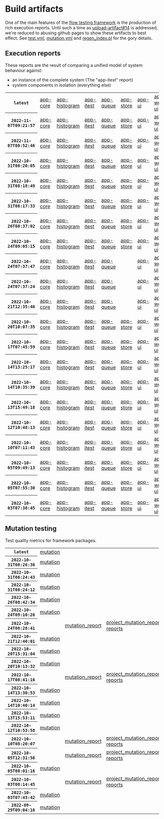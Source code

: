 # Build artifacts

One of the main features of the [flow testing framework](https://github.com/Mastercard/flow) is the production of rich execution reports.
Until such a time as [upload-artifact#14](https://github.com/actions/upload-artifact/issues/14) is addressed, we're reduced to abusing github pages to show these artifacts to best effect.
See [test.yml](https://github.com/Mastercard/flow/blob/main/.github/workflows/test.yml), [mutation.yml](https://github.com/Mastercard/flow/blob/main/.github/workflows/mutation.yml) and [regen_index.pl](https://github.com/Mastercard/flow/blob/pages/regen_index.pl) for the gory details.

## Execution reports

These reports are the result of comparing a unified model of system behaviour against:
 * an instance of the complete system (The "app-itest" report)
 * system components in isolation (everything else)

<!-- start:execution -->
<table>
	<tbody>
		<tr> <th><code>latest</code></th>
			<td><a href="execution/latest/flow_execution_reports/example/app-core/target/mctf/latest/index.html">app-core</a></td>
			<td><a href="execution/latest/flow_execution_reports/example/app-histogram/target/mctf/latest/index.html">app-histogram</a></td>
			<td><a href="execution/latest/flow_execution_reports/example/app-itest/target/mctf/latest/index.html">app-itest</a></td>
			<td><a href="execution/latest/flow_execution_reports/example/app-queue/target/mctf/latest/index.html">app-queue</a></td>
			<td><a href="execution/latest/flow_execution_reports/example/app-store/target/mctf/latest/index.html">app-store</a></td>
			<td><a href="execution/latest/flow_execution_reports/example/app-ui/target/mctf/latest/index.html">app-ui</a></td>
			<td><a href="execution/latest/flow_execution_reports/example/app-web-ui/target/mctf/latest/index.html">app-web-ui</a></td>
		</tr>
		<tr> <th><code>2022-11-07T09:21:57</code></th>
			<td><a href="execution/1667812917/flow_execution_reports/example/app-core/target/mctf/latest/index.html">app-core</a></td>
			<td><a href="execution/1667812917/flow_execution_reports/example/app-histogram/target/mctf/latest/index.html">app-histogram</a></td>
			<td><a href="execution/1667812917/flow_execution_reports/example/app-itest/target/mctf/latest/index.html">app-itest</a></td>
			<td><a href="execution/1667812917/flow_execution_reports/example/app-queue/target/mctf/latest/index.html">app-queue</a></td>
			<td><a href="execution/1667812917/flow_execution_reports/example/app-store/target/mctf/latest/index.html">app-store</a></td>
			<td><a href="execution/1667812917/flow_execution_reports/example/app-ui/target/mctf/latest/index.html">app-ui</a></td>
			<td><a href="execution/1667812917/flow_execution_reports/example/app-web-ui/target/mctf/latest/index.html">app-web-ui</a></td>
		</tr>
		<tr> <th><code>2022-11-07T08:52:46</code></th>
			<td><a href="execution/1667811166/flow_execution_reports/example/app-core/target/mctf/latest/index.html">app-core</a></td>
			<td><a href="execution/1667811166/flow_execution_reports/example/app-histogram/target/mctf/latest/index.html">app-histogram</a></td>
			<td><a href="execution/1667811166/flow_execution_reports/example/app-itest/target/mctf/latest/index.html">app-itest</a></td>
			<td><a href="execution/1667811166/flow_execution_reports/example/app-queue/target/mctf/latest/index.html">app-queue</a></td>
			<td><a href="execution/1667811166/flow_execution_reports/example/app-store/target/mctf/latest/index.html">app-store</a></td>
			<td><a href="execution/1667811166/flow_execution_reports/example/app-ui/target/mctf/latest/index.html">app-ui</a></td>
			<td><a href="execution/1667811166/flow_execution_reports/example/app-web-ui/target/mctf/latest/index.html">app-web-ui</a></td>
		</tr>
		<tr> <th><code>2022-10-31T08:20:05</code></th>
			<td><a href="execution/1667204405/flow_execution_reports/example/app-core/target/mctf/latest/index.html">app-core</a></td>
			<td><a href="execution/1667204405/flow_execution_reports/example/app-histogram/target/mctf/latest/index.html">app-histogram</a></td>
			<td><a href="execution/1667204405/flow_execution_reports/example/app-itest/target/mctf/latest/index.html">app-itest</a></td>
			<td><a href="execution/1667204405/flow_execution_reports/example/app-queue/target/mctf/latest/index.html">app-queue</a></td>
			<td><a href="execution/1667204405/flow_execution_reports/example/app-store/target/mctf/latest/index.html">app-store</a></td>
			<td><a href="execution/1667204405/flow_execution_reports/example/app-ui/target/mctf/latest/index.html">app-ui</a></td>
			<td><a href="execution/1667204405/flow_execution_reports/example/app-web-ui/target/mctf/latest/index.html">app-web-ui</a></td>
		</tr>
		<tr> <th><code>2022-10-31T08:18:49</code></th>
			<td><a href="execution/1667204329/flow_execution_reports/example/app-core/target/mctf/latest/index.html">app-core</a></td>
			<td><a href="execution/1667204329/flow_execution_reports/example/app-histogram/target/mctf/latest/index.html">app-histogram</a></td>
			<td><a href="execution/1667204329/flow_execution_reports/example/app-itest/target/mctf/latest/index.html">app-itest</a></td>
			<td><a href="execution/1667204329/flow_execution_reports/example/app-queue/target/mctf/latest/index.html">app-queue</a></td>
			<td><a href="execution/1667204329/flow_execution_reports/example/app-store/target/mctf/latest/index.html">app-store</a></td>
			<td><a href="execution/1667204329/flow_execution_reports/example/app-ui/target/mctf/latest/index.html">app-ui</a></td>
			<td><a href="execution/1667204329/flow_execution_reports/example/app-web-ui/target/mctf/latest/index.html">app-web-ui</a></td>
		</tr>
		<tr> <th><code>2022-10-31T08:17:33</code></th>
			<td><a href="execution/1667204253/flow_execution_reports/example/app-core/target/mctf/latest/index.html">app-core</a></td>
			<td><a href="execution/1667204253/flow_execution_reports/example/app-histogram/target/mctf/latest/index.html">app-histogram</a></td>
			<td><a href="execution/1667204253/flow_execution_reports/example/app-itest/target/mctf/latest/index.html">app-itest</a></td>
			<td><a href="execution/1667204253/flow_execution_reports/example/app-queue/target/mctf/latest/index.html">app-queue</a></td>
			<td><a href="execution/1667204253/flow_execution_reports/example/app-store/target/mctf/latest/index.html">app-store</a></td>
			<td><a href="execution/1667204253/flow_execution_reports/example/app-ui/target/mctf/latest/index.html">app-ui</a></td>
			<td><a href="execution/1667204253/flow_execution_reports/example/app-web-ui/target/mctf/latest/index.html">app-web-ui</a></td>
		</tr>
		<tr> <th><code>2022-10-26T08:37:02</code></th>
			<td><a href="execution/1666773422/flow_execution_reports/example/app-core/target/mctf/latest/index.html">app-core</a></td>
			<td><a href="execution/1666773422/flow_execution_reports/example/app-histogram/target/mctf/latest/index.html">app-histogram</a></td>
			<td><a href="execution/1666773422/flow_execution_reports/example/app-itest/target/mctf/latest/index.html">app-itest</a></td>
			<td><a href="execution/1666773422/flow_execution_reports/example/app-queue/target/mctf/latest/index.html">app-queue</a></td>
			<td><a href="execution/1666773422/flow_execution_reports/example/app-store/target/mctf/latest/index.html">app-store</a></td>
			<td><a href="execution/1666773422/flow_execution_reports/example/app-ui/target/mctf/latest/index.html">app-ui</a></td>
			<td><a href="execution/1666773422/flow_execution_reports/example/app-web-ui/target/mctf/latest/index.html">app-web-ui</a></td>
		</tr>
		<tr> <th><code>2022-10-24T09:05:15</code></th>
			<td><a href="execution/1666602315/flow_execution_reports/example/app-core/target/mctf/latest/index.html">app-core</a></td>
			<td><a href="execution/1666602315/flow_execution_reports/example/app-histogram/target/mctf/latest/index.html">app-histogram</a></td>
			<td><a href="execution/1666602315/flow_execution_reports/example/app-itest/target/mctf/latest/index.html">app-itest</a></td>
			<td><a href="execution/1666602315/flow_execution_reports/example/app-queue/target/mctf/latest/index.html">app-queue</a></td>
			<td><a href="execution/1666602315/flow_execution_reports/example/app-store/target/mctf/latest/index.html">app-store</a></td>
			<td><a href="execution/1666602315/flow_execution_reports/example/app-ui/target/mctf/latest/index.html">app-ui</a></td>
			<td><a href="execution/1666602315/flow_execution_reports/example/app-web-ui/target/mctf/latest/index.html">app-web-ui</a></td>
		</tr>
		<tr> <th><code>2022-10-24T07:37:47</code></th>
			<td><a href="execution/1666597067/flow_execution_reports/example/app-core/target/mctf/latest/index.html">app-core</a></td>
			<td><a href="execution/1666597067/flow_execution_reports/example/app-histogram/target/mctf/latest/index.html">app-histogram</a></td>
			<td><a href="execution/1666597067/flow_execution_reports/example/app-itest/target/mctf/latest/index.html">app-itest</a></td>
			<td><a href="execution/1666597067/flow_execution_reports/example/app-queue/target/mctf/latest/index.html">app-queue</a></td>
			<td></td>
			<td><a href="execution/1666597067/flow_execution_reports/example/app-ui/target/mctf/latest/index.html">app-ui</a></td>
			<td><a href="execution/1666597067/flow_execution_reports/example/app-web-ui/target/mctf/latest/index.html">app-web-ui</a></td>
		</tr>
		<tr> <th><code>2022-10-24T07:37:24</code></th>
			<td><a href="execution/1666597044/flow_execution_reports/example/app-core/target/mctf/latest/index.html">app-core</a></td>
			<td><a href="execution/1666597044/flow_execution_reports/example/app-histogram/target/mctf/latest/index.html">app-histogram</a></td>
			<td><a href="execution/1666597044/flow_execution_reports/example/app-itest/target/mctf/latest/index.html">app-itest</a></td>
			<td><a href="execution/1666597044/flow_execution_reports/example/app-queue/target/mctf/latest/index.html">app-queue</a></td>
			<td></td>
			<td><a href="execution/1666597044/flow_execution_reports/example/app-ui/target/mctf/latest/index.html">app-ui</a></td>
			<td><a href="execution/1666597044/flow_execution_reports/example/app-web-ui/target/mctf/latest/index.html">app-web-ui</a></td>
		</tr>
		<tr> <th><code>2022-10-21T12:35:46</code></th>
			<td><a href="execution/1666355746/flow_execution_reports/example/app-core/target/mctf/latest/index.html">app-core</a></td>
			<td><a href="execution/1666355746/flow_execution_reports/example/app-histogram/target/mctf/latest/index.html">app-histogram</a></td>
			<td><a href="execution/1666355746/flow_execution_reports/example/app-itest/target/mctf/latest/index.html">app-itest</a></td>
			<td><a href="execution/1666355746/flow_execution_reports/example/app-queue/target/mctf/latest/index.html">app-queue</a></td>
			<td></td>
			<td><a href="execution/1666355746/flow_execution_reports/example/app-ui/target/mctf/latest/index.html">app-ui</a></td>
			<td><a href="execution/1666355746/flow_execution_reports/example/app-web-ui/target/mctf/latest/index.html">app-web-ui</a></td>
		</tr>
		<tr> <th><code>2022-10-20T10:07:35</code></th>
			<td><a href="execution/1666260455/flow_execution_reports/example/app-core/target/mctf/latest/index.html">app-core</a></td>
			<td><a href="execution/1666260455/flow_execution_reports/example/app-histogram/target/mctf/latest/index.html">app-histogram</a></td>
			<td><a href="execution/1666260455/flow_execution_reports/example/app-itest/target/mctf/latest/index.html">app-itest</a></td>
			<td><a href="execution/1666260455/flow_execution_reports/example/app-queue/target/mctf/latest/index.html">app-queue</a></td>
			<td><a href="execution/1666260455/flow_execution_reports/example/app-store/target/mctf/latest/index.html">app-store</a></td>
			<td><a href="execution/1666260455/flow_execution_reports/example/app-ui/target/mctf/latest/index.html">app-ui</a></td>
			<td><a href="execution/1666260455/flow_execution_reports/example/app-web-ui/target/mctf/latest/index.html">app-web-ui</a></td>
		</tr>
		<tr> <th><code>2022-10-17T07:45:59</code></th>
			<td><a href="execution/1665992759/flow_execution_reports/example/app-core/target/mctf/latest/index.html">app-core</a></td>
			<td><a href="execution/1665992759/flow_execution_reports/example/app-histogram/target/mctf/latest/index.html">app-histogram</a></td>
			<td><a href="execution/1665992759/flow_execution_reports/example/app-itest/target/mctf/latest/index.html">app-itest</a></td>
			<td><a href="execution/1665992759/flow_execution_reports/example/app-queue/target/mctf/latest/index.html">app-queue</a></td>
			<td><a href="execution/1665992759/flow_execution_reports/example/app-store/target/mctf/latest/index.html">app-store</a></td>
			<td><a href="execution/1665992759/flow_execution_reports/example/app-ui/target/mctf/latest/index.html">app-ui</a></td>
			<td><a href="execution/1665992759/flow_execution_reports/example/app-web-ui/target/mctf/latest/index.html">app-web-ui</a></td>
		</tr>
		<tr> <th><code>2022-10-14T13:25:17</code></th>
			<td><a href="execution/1665753917/flow_execution_reports/example/app-core/target/mctf/latest/index.html">app-core</a></td>
			<td><a href="execution/1665753917/flow_execution_reports/example/app-histogram/target/mctf/latest/index.html">app-histogram</a></td>
			<td><a href="execution/1665753917/flow_execution_reports/example/app-itest/target/mctf/latest/index.html">app-itest</a></td>
			<td><a href="execution/1665753917/flow_execution_reports/example/app-queue/target/mctf/latest/index.html">app-queue</a></td>
			<td><a href="execution/1665753917/flow_execution_reports/example/app-store/target/mctf/latest/index.html">app-store</a></td>
			<td><a href="execution/1665753917/flow_execution_reports/example/app-ui/target/mctf/latest/index.html">app-ui</a></td>
			<td><a href="execution/1665753917/flow_execution_reports/example/app-web-ui/target/mctf/latest/index.html">app-web-ui</a></td>
		</tr>
		<tr> <th><code>2022-10-14T10:35:39</code></th>
			<td><a href="execution/1665743739/flow_execution_reports/example/app-core/target/mctf/latest/index.html">app-core</a></td>
			<td><a href="execution/1665743739/flow_execution_reports/example/app-histogram/target/mctf/latest/index.html">app-histogram</a></td>
			<td><a href="execution/1665743739/flow_execution_reports/example/app-itest/target/mctf/latest/index.html">app-itest</a></td>
			<td><a href="execution/1665743739/flow_execution_reports/example/app-queue/target/mctf/latest/index.html">app-queue</a></td>
			<td><a href="execution/1665743739/flow_execution_reports/example/app-store/target/mctf/latest/index.html">app-store</a></td>
			<td><a href="execution/1665743739/flow_execution_reports/example/app-ui/target/mctf/latest/index.html">app-ui</a></td>
			<td><a href="execution/1665743739/flow_execution_reports/example/app-web-ui/target/mctf/latest/index.html">app-web-ui</a></td>
		</tr>
		<tr> <th><code>2022-10-13T15:49:18</code></th>
			<td><a href="execution/1665676158/flow_execution_reports/example/app-core/target/mctf/latest/index.html">app-core</a></td>
			<td><a href="execution/1665676158/flow_execution_reports/example/app-histogram/target/mctf/latest/index.html">app-histogram</a></td>
			<td><a href="execution/1665676158/flow_execution_reports/example/app-itest/target/mctf/latest/index.html">app-itest</a></td>
			<td><a href="execution/1665676158/flow_execution_reports/example/app-queue/target/mctf/latest/index.html">app-queue</a></td>
			<td><a href="execution/1665676158/flow_execution_reports/example/app-store/target/mctf/latest/index.html">app-store</a></td>
			<td><a href="execution/1665676158/flow_execution_reports/example/app-ui/target/mctf/latest/index.html">app-ui</a></td>
			<td><a href="execution/1665676158/flow_execution_reports/example/app-web-ui/target/mctf/latest/index.html">app-web-ui</a></td>
		</tr>
		<tr> <th><code>2022-10-12T10:48:13</code></th>
			<td><a href="execution/1665571693/flow_execution_reports/example/app-core/target/mctf/latest/index.html">app-core</a></td>
			<td><a href="execution/1665571693/flow_execution_reports/example/app-histogram/target/mctf/latest/index.html">app-histogram</a></td>
			<td><a href="execution/1665571693/flow_execution_reports/example/app-itest/target/mctf/latest/index.html">app-itest</a></td>
			<td><a href="execution/1665571693/flow_execution_reports/example/app-queue/target/mctf/latest/index.html">app-queue</a></td>
			<td><a href="execution/1665571693/flow_execution_reports/example/app-store/target/mctf/latest/index.html">app-store</a></td>
			<td><a href="execution/1665571693/flow_execution_reports/example/app-ui/target/mctf/latest/index.html">app-ui</a></td>
			<td><a href="execution/1665571693/flow_execution_reports/example/app-web-ui/target/mctf/latest/index.html">app-web-ui</a></td>
		</tr>
		<tr> <th><code>2022-10-10T07:11:43</code></th>
			<td><a href="execution/1665385903/flow_execution_reports/example/app-core/target/mctf/latest/index.html">app-core</a></td>
			<td><a href="execution/1665385903/flow_execution_reports/example/app-histogram/target/mctf/latest/index.html">app-histogram</a></td>
			<td><a href="execution/1665385903/flow_execution_reports/example/app-itest/target/mctf/latest/index.html">app-itest</a></td>
			<td><a href="execution/1665385903/flow_execution_reports/example/app-queue/target/mctf/latest/index.html">app-queue</a></td>
			<td><a href="execution/1665385903/flow_execution_reports/example/app-store/target/mctf/latest/index.html">app-store</a></td>
			<td><a href="execution/1665385903/flow_execution_reports/example/app-ui/target/mctf/latest/index.html">app-ui</a></td>
			<td><a href="execution/1665385903/flow_execution_reports/example/app-web-ui/target/mctf/latest/index.html">app-web-ui</a></td>
		</tr>
		<tr> <th><code>2022-10-05T09:49:13</code></th>
			<td><a href="execution/1664963353/flow_execution_reports/example/app-core/target/mctf/latest/index.html">app-core</a></td>
			<td><a href="execution/1664963353/flow_execution_reports/example/app-histogram/target/mctf/latest/index.html">app-histogram</a></td>
			<td><a href="execution/1664963353/flow_execution_reports/example/app-itest/target/mctf/latest/index.html">app-itest</a></td>
			<td><a href="execution/1664963353/flow_execution_reports/example/app-queue/target/mctf/latest/index.html">app-queue</a></td>
			<td><a href="execution/1664963353/flow_execution_reports/example/app-store/target/mctf/latest/index.html">app-store</a></td>
			<td><a href="execution/1664963353/flow_execution_reports/example/app-ui/target/mctf/latest/index.html">app-ui</a></td>
			<td><a href="execution/1664963353/flow_execution_reports/example/app-web-ui/target/mctf/latest/index.html">app-web-ui</a></td>
		</tr>
		<tr> <th><code>2022-10-05T07:55:30</code></th>
			<td><a href="execution/1664956530/flow_execution_reports/example/app-core/target/mctf/latest/index.html">app-core</a></td>
			<td><a href="execution/1664956530/flow_execution_reports/example/app-histogram/target/mctf/latest/index.html">app-histogram</a></td>
			<td><a href="execution/1664956530/flow_execution_reports/example/app-itest/target/mctf/latest/index.html">app-itest</a></td>
			<td><a href="execution/1664956530/flow_execution_reports/example/app-queue/target/mctf/latest/index.html">app-queue</a></td>
			<td><a href="execution/1664956530/flow_execution_reports/example/app-store/target/mctf/latest/index.html">app-store</a></td>
			<td><a href="execution/1664956530/flow_execution_reports/example/app-ui/target/mctf/latest/index.html">app-ui</a></td>
			<td><a href="execution/1664956530/flow_execution_reports/example/app-web-ui/target/mctf/latest/index.html">app-web-ui</a></td>
		</tr>
		<tr> <th><code>2022-10-03T07:38:45</code></th>
			<td><a href="execution/1664782725/flow_execution_reports/example/app-core/target/mctf/latest/index.html">app-core</a></td>
			<td><a href="execution/1664782725/flow_execution_reports/example/app-histogram/target/mctf/latest/index.html">app-histogram</a></td>
			<td><a href="execution/1664782725/flow_execution_reports/example/app-itest/target/mctf/latest/index.html">app-itest</a></td>
			<td><a href="execution/1664782725/flow_execution_reports/example/app-queue/target/mctf/latest/index.html">app-queue</a></td>
			<td><a href="execution/1664782725/flow_execution_reports/example/app-store/target/mctf/latest/index.html">app-store</a></td>
			<td><a href="execution/1664782725/flow_execution_reports/example/app-ui/target/mctf/latest/index.html">app-ui</a></td>
			<td><a href="execution/1664782725/flow_execution_reports/example/app-web-ui/target/mctf/latest/index.html">app-web-ui</a></td>
		</tr>
	</tbody>
</table>
<!-- end:execution -->

## Mutation testing

Test quality metrics for framework packages.

<!-- start:mutation -->
<table>
	<tbody>
		<tr> <th><code>latest</code></th>
			<td><a href="mutation/latest/mutation_report/index.html">mutation</a></td>
			<td></td>
			<td></td>
			<td></td>
			<td></td>
			<td></td>
			<td></td>
			<td></td>
			<td></td>
			<td></td>
			<td></td>
			<td></td>
			<td></td>
			<td></td>
			<td></td>
			<td></td>
			<td></td>
			<td></td>
			<td></td>
		</tr>
		<tr> <th><code>2022-10-31T08:26:36</code></th>
			<td><a href="mutation/1667204796/mutation_report/index.html">mutation</a></td>
			<td></td>
			<td></td>
			<td></td>
			<td></td>
			<td></td>
			<td></td>
			<td></td>
			<td></td>
			<td></td>
			<td></td>
			<td></td>
			<td></td>
			<td></td>
			<td></td>
			<td></td>
			<td></td>
			<td></td>
			<td></td>
		</tr>
		<tr> <th><code>2022-10-31T08:24:43</code></th>
			<td><a href="mutation/1667204683/mutation_report/index.html">mutation</a></td>
			<td></td>
			<td></td>
			<td></td>
			<td></td>
			<td></td>
			<td></td>
			<td></td>
			<td></td>
			<td></td>
			<td></td>
			<td></td>
			<td></td>
			<td></td>
			<td></td>
			<td></td>
			<td></td>
			<td></td>
			<td></td>
		</tr>
		<tr> <th><code>2022-10-31T08:24:12</code></th>
			<td><a href="mutation/1667204652/mutation_report/index.html">mutation</a></td>
			<td></td>
			<td></td>
			<td></td>
			<td></td>
			<td></td>
			<td></td>
			<td></td>
			<td></td>
			<td></td>
			<td></td>
			<td></td>
			<td></td>
			<td></td>
			<td></td>
			<td></td>
			<td></td>
			<td></td>
			<td></td>
		</tr>
		<tr> <th><code>2022-10-26T08:42:34</code></th>
			<td><a href="mutation/1666773754/mutation_report/index.html">mutation</a></td>
			<td></td>
			<td></td>
			<td></td>
			<td></td>
			<td></td>
			<td></td>
			<td></td>
			<td></td>
			<td></td>
			<td></td>
			<td></td>
			<td></td>
			<td></td>
			<td></td>
			<td></td>
			<td></td>
			<td></td>
			<td></td>
		</tr>
		<tr> <th><code>2022-10-24T09:10:26</code></th>
			<td><a href="mutation/1666602626/mutation_report/index.html">mutation</a></td>
			<td></td>
			<td></td>
			<td></td>
			<td></td>
			<td></td>
			<td></td>
			<td></td>
			<td></td>
			<td></td>
			<td></td>
			<td></td>
			<td></td>
			<td></td>
			<td></td>
			<td></td>
			<td></td>
			<td></td>
			<td></td>
		</tr>
		<tr> <th><code>2022-10-24T08:28:41</code></th>
			<td></td>
			<td><a href="mutation/1666600121/mutation_report/index.html">mutation_report</a></td>
			<td><a href="mutation/1666600121/project_mutation_reports/aggregator/target/pit-reports/index.html">project_mutation_reports/aggregator/target/pit-reports</a></td>
			<td><a href="mutation/1666600121/project_mutation_reports/api/target/pit-reports/index.html">project_mutation_reports/api/target/pit-reports</a></td>
			<td><a href="mutation/1666600121/project_mutation_reports/assert/assert-core/target/pit-reports/index.html">project_mutation_reports/assert/assert-core/target/pit-reports</a></td>
			<td><a href="mutation/1666600121/project_mutation_reports/assert/assert-filter/target/pit-reports/index.html">project_mutation_reports/assert/assert-filter/target/pit-reports</a></td>
			<td><a href="mutation/1666600121/project_mutation_reports/assert/assert-junit5/target/pit-reports/index.html">project_mutation_reports/assert/assert-junit5/target/pit-reports</a></td>
			<td><a href="mutation/1666600121/project_mutation_reports/builder/target/pit-reports/index.html">project_mutation_reports/builder/target/pit-reports</a></td>
			<td><a href="mutation/1666600121/project_mutation_reports/message/message-core/target/pit-reports/index.html">project_mutation_reports/message/message-core/target/pit-reports</a></td>
			<td><a href="mutation/1666600121/project_mutation_reports/message/message-http/target/pit-reports/index.html">project_mutation_reports/message/message-http/target/pit-reports</a></td>
			<td><a href="mutation/1666600121/project_mutation_reports/message/message-json/target/pit-reports/index.html">project_mutation_reports/message/message-json/target/pit-reports</a></td>
			<td><a href="mutation/1666600121/project_mutation_reports/message/message-sql/target/pit-reports/index.html">project_mutation_reports/message/message-sql/target/pit-reports</a></td>
			<td><a href="mutation/1666600121/project_mutation_reports/message/message-text/target/pit-reports/index.html">project_mutation_reports/message/message-text/target/pit-reports</a></td>
			<td><a href="mutation/1666600121/project_mutation_reports/message/message-web/target/pit-reports/index.html">project_mutation_reports/message/message-web/target/pit-reports</a></td>
			<td><a href="mutation/1666600121/project_mutation_reports/message/message-xml/target/pit-reports/index.html">project_mutation_reports/message/message-xml/target/pit-reports</a></td>
			<td><a href="mutation/1666600121/project_mutation_reports/model/target/pit-reports/index.html">project_mutation_reports/model/target/pit-reports</a></td>
			<td><a href="mutation/1666600121/project_mutation_reports/report/report-core/target/pit-reports/index.html">project_mutation_reports/report/report-core/target/pit-reports</a></td>
			<td><a href="mutation/1666600121/project_mutation_reports/validation/validation-core/target/pit-reports/index.html">project_mutation_reports/validation/validation-core/target/pit-reports</a></td>
			<td><a href="mutation/1666600121/project_mutation_reports/validation/validation-junit5/target/pit-reports/index.html">project_mutation_reports/validation/validation-junit5/target/pit-reports</a></td>
		</tr>
		<tr> <th><code>2022-10-21T12:40:01</code></th>
			<td><a href="mutation/1666356001/mutation_report/index.html">mutation</a></td>
			<td></td>
			<td></td>
			<td></td>
			<td></td>
			<td></td>
			<td></td>
			<td></td>
			<td></td>
			<td></td>
			<td></td>
			<td></td>
			<td></td>
			<td></td>
			<td></td>
			<td></td>
			<td></td>
			<td></td>
			<td></td>
		</tr>
		<tr> <th><code>2022-10-20T15:31:04</code></th>
			<td><a href="mutation/1666279864/mutation_report/index.html">mutation</a></td>
			<td></td>
			<td></td>
			<td></td>
			<td></td>
			<td></td>
			<td></td>
			<td></td>
			<td></td>
			<td></td>
			<td></td>
			<td></td>
			<td></td>
			<td></td>
			<td></td>
			<td></td>
			<td></td>
			<td></td>
			<td></td>
		</tr>
		<tr> <th><code>2022-10-20T10:13:32</code></th>
			<td><a href="mutation/1666260812/mutation_report/index.html">mutation</a></td>
			<td></td>
			<td></td>
			<td></td>
			<td></td>
			<td></td>
			<td></td>
			<td></td>
			<td></td>
			<td></td>
			<td></td>
			<td></td>
			<td></td>
			<td></td>
			<td></td>
			<td></td>
			<td></td>
			<td></td>
			<td></td>
		</tr>
		<tr> <th><code>2022-10-17T08:41:16</code></th>
			<td></td>
			<td><a href="mutation/1665996076/mutation_report/index.html">mutation_report</a></td>
			<td><a href="mutation/1665996076/project_mutation_reports/aggregator/target/pit-reports/index.html">project_mutation_reports/aggregator/target/pit-reports</a></td>
			<td><a href="mutation/1665996076/project_mutation_reports/api/target/pit-reports/index.html">project_mutation_reports/api/target/pit-reports</a></td>
			<td><a href="mutation/1665996076/project_mutation_reports/assert/assert-core/target/pit-reports/index.html">project_mutation_reports/assert/assert-core/target/pit-reports</a></td>
			<td><a href="mutation/1665996076/project_mutation_reports/assert/assert-filter/target/pit-reports/index.html">project_mutation_reports/assert/assert-filter/target/pit-reports</a></td>
			<td><a href="mutation/1665996076/project_mutation_reports/assert/assert-junit5/target/pit-reports/index.html">project_mutation_reports/assert/assert-junit5/target/pit-reports</a></td>
			<td><a href="mutation/1665996076/project_mutation_reports/builder/target/pit-reports/index.html">project_mutation_reports/builder/target/pit-reports</a></td>
			<td><a href="mutation/1665996076/project_mutation_reports/message/message-core/target/pit-reports/index.html">project_mutation_reports/message/message-core/target/pit-reports</a></td>
			<td><a href="mutation/1665996076/project_mutation_reports/message/message-http/target/pit-reports/index.html">project_mutation_reports/message/message-http/target/pit-reports</a></td>
			<td><a href="mutation/1665996076/project_mutation_reports/message/message-json/target/pit-reports/index.html">project_mutation_reports/message/message-json/target/pit-reports</a></td>
			<td><a href="mutation/1665996076/project_mutation_reports/message/message-sql/target/pit-reports/index.html">project_mutation_reports/message/message-sql/target/pit-reports</a></td>
			<td><a href="mutation/1665996076/project_mutation_reports/message/message-text/target/pit-reports/index.html">project_mutation_reports/message/message-text/target/pit-reports</a></td>
			<td><a href="mutation/1665996076/project_mutation_reports/message/message-web/target/pit-reports/index.html">project_mutation_reports/message/message-web/target/pit-reports</a></td>
			<td><a href="mutation/1665996076/project_mutation_reports/message/message-xml/target/pit-reports/index.html">project_mutation_reports/message/message-xml/target/pit-reports</a></td>
			<td><a href="mutation/1665996076/project_mutation_reports/model/target/pit-reports/index.html">project_mutation_reports/model/target/pit-reports</a></td>
			<td><a href="mutation/1665996076/project_mutation_reports/report/report-core/target/pit-reports/index.html">project_mutation_reports/report/report-core/target/pit-reports</a></td>
			<td><a href="mutation/1665996076/project_mutation_reports/validation/validation-core/target/pit-reports/index.html">project_mutation_reports/validation/validation-core/target/pit-reports</a></td>
			<td><a href="mutation/1665996076/project_mutation_reports/validation/validation-junit5/target/pit-reports/index.html">project_mutation_reports/validation/validation-junit5/target/pit-reports</a></td>
		</tr>
		<tr> <th><code>2022-10-14T13:30:53</code></th>
			<td><a href="mutation/1665754253/mutation_report/index.html">mutation</a></td>
			<td></td>
			<td></td>
			<td></td>
			<td></td>
			<td></td>
			<td></td>
			<td></td>
			<td></td>
			<td></td>
			<td></td>
			<td></td>
			<td></td>
			<td></td>
			<td></td>
			<td></td>
			<td></td>
			<td></td>
			<td></td>
		</tr>
		<tr> <th><code>2022-10-14T10:40:14</code></th>
			<td><a href="mutation/1665744014/mutation_report/index.html">mutation</a></td>
			<td></td>
			<td></td>
			<td></td>
			<td></td>
			<td></td>
			<td></td>
			<td></td>
			<td></td>
			<td></td>
			<td></td>
			<td></td>
			<td></td>
			<td></td>
			<td></td>
			<td></td>
			<td></td>
			<td></td>
			<td></td>
		</tr>
		<tr> <th><code>2022-10-13T15:53:11</code></th>
			<td><a href="mutation/1665676391/mutation_report/index.html">mutation</a></td>
			<td></td>
			<td></td>
			<td></td>
			<td></td>
			<td></td>
			<td></td>
			<td></td>
			<td></td>
			<td></td>
			<td></td>
			<td></td>
			<td></td>
			<td></td>
			<td></td>
			<td></td>
			<td></td>
			<td></td>
			<td></td>
		</tr>
		<tr> <th><code>2022-10-12T10:53:58</code></th>
			<td><a href="mutation/1665572038/mutation_report/index.html">mutation</a></td>
			<td></td>
			<td></td>
			<td></td>
			<td></td>
			<td></td>
			<td></td>
			<td></td>
			<td></td>
			<td></td>
			<td></td>
			<td></td>
			<td></td>
			<td></td>
			<td></td>
			<td></td>
			<td></td>
			<td></td>
			<td></td>
		</tr>
		<tr> <th><code>2022-10-10T08:20:07</code></th>
			<td></td>
			<td><a href="mutation/1665390007/mutation_report/index.html">mutation_report</a></td>
			<td><a href="mutation/1665390007/project_mutation_reports/aggregator/target/pit-reports/index.html">project_mutation_reports/aggregator/target/pit-reports</a></td>
			<td><a href="mutation/1665390007/project_mutation_reports/api/target/pit-reports/index.html">project_mutation_reports/api/target/pit-reports</a></td>
			<td><a href="mutation/1665390007/project_mutation_reports/assert/assert-core/target/pit-reports/index.html">project_mutation_reports/assert/assert-core/target/pit-reports</a></td>
			<td><a href="mutation/1665390007/project_mutation_reports/assert/assert-filter/target/pit-reports/index.html">project_mutation_reports/assert/assert-filter/target/pit-reports</a></td>
			<td><a href="mutation/1665390007/project_mutation_reports/assert/assert-junit5/target/pit-reports/index.html">project_mutation_reports/assert/assert-junit5/target/pit-reports</a></td>
			<td><a href="mutation/1665390007/project_mutation_reports/builder/target/pit-reports/index.html">project_mutation_reports/builder/target/pit-reports</a></td>
			<td><a href="mutation/1665390007/project_mutation_reports/message/message-core/target/pit-reports/index.html">project_mutation_reports/message/message-core/target/pit-reports</a></td>
			<td><a href="mutation/1665390007/project_mutation_reports/message/message-http/target/pit-reports/index.html">project_mutation_reports/message/message-http/target/pit-reports</a></td>
			<td><a href="mutation/1665390007/project_mutation_reports/message/message-json/target/pit-reports/index.html">project_mutation_reports/message/message-json/target/pit-reports</a></td>
			<td><a href="mutation/1665390007/project_mutation_reports/message/message-sql/target/pit-reports/index.html">project_mutation_reports/message/message-sql/target/pit-reports</a></td>
			<td><a href="mutation/1665390007/project_mutation_reports/message/message-text/target/pit-reports/index.html">project_mutation_reports/message/message-text/target/pit-reports</a></td>
			<td><a href="mutation/1665390007/project_mutation_reports/message/message-web/target/pit-reports/index.html">project_mutation_reports/message/message-web/target/pit-reports</a></td>
			<td><a href="mutation/1665390007/project_mutation_reports/message/message-xml/target/pit-reports/index.html">project_mutation_reports/message/message-xml/target/pit-reports</a></td>
			<td><a href="mutation/1665390007/project_mutation_reports/model/target/pit-reports/index.html">project_mutation_reports/model/target/pit-reports</a></td>
			<td><a href="mutation/1665390007/project_mutation_reports/report/report-core/target/pit-reports/index.html">project_mutation_reports/report/report-core/target/pit-reports</a></td>
			<td><a href="mutation/1665390007/project_mutation_reports/validation/validation-core/target/pit-reports/index.html">project_mutation_reports/validation/validation-core/target/pit-reports</a></td>
			<td><a href="mutation/1665390007/project_mutation_reports/validation/validation-junit5/target/pit-reports/index.html">project_mutation_reports/validation/validation-junit5/target/pit-reports</a></td>
		</tr>
		<tr> <th><code>2022-10-05T12:31:56</code></th>
			<td></td>
			<td><a href="mutation/1664973116/mutation_report/index.html">mutation_report</a></td>
			<td><a href="mutation/1664973116/project_mutation_reports/aggregator/target/pit-reports/index.html">project_mutation_reports/aggregator/target/pit-reports</a></td>
			<td><a href="mutation/1664973116/project_mutation_reports/api/target/pit-reports/index.html">project_mutation_reports/api/target/pit-reports</a></td>
			<td><a href="mutation/1664973116/project_mutation_reports/assert/assert-core/target/pit-reports/index.html">project_mutation_reports/assert/assert-core/target/pit-reports</a></td>
			<td><a href="mutation/1664973116/project_mutation_reports/assert/assert-filter/target/pit-reports/index.html">project_mutation_reports/assert/assert-filter/target/pit-reports</a></td>
			<td><a href="mutation/1664973116/project_mutation_reports/assert/assert-junit5/target/pit-reports/index.html">project_mutation_reports/assert/assert-junit5/target/pit-reports</a></td>
			<td><a href="mutation/1664973116/project_mutation_reports/builder/target/pit-reports/index.html">project_mutation_reports/builder/target/pit-reports</a></td>
			<td><a href="mutation/1664973116/project_mutation_reports/message/message-core/target/pit-reports/index.html">project_mutation_reports/message/message-core/target/pit-reports</a></td>
			<td><a href="mutation/1664973116/project_mutation_reports/message/message-http/target/pit-reports/index.html">project_mutation_reports/message/message-http/target/pit-reports</a></td>
			<td><a href="mutation/1664973116/project_mutation_reports/message/message-json/target/pit-reports/index.html">project_mutation_reports/message/message-json/target/pit-reports</a></td>
			<td><a href="mutation/1664973116/project_mutation_reports/message/message-sql/target/pit-reports/index.html">project_mutation_reports/message/message-sql/target/pit-reports</a></td>
			<td><a href="mutation/1664973116/project_mutation_reports/message/message-text/target/pit-reports/index.html">project_mutation_reports/message/message-text/target/pit-reports</a></td>
			<td><a href="mutation/1664973116/project_mutation_reports/message/message-web/target/pit-reports/index.html">project_mutation_reports/message/message-web/target/pit-reports</a></td>
			<td><a href="mutation/1664973116/project_mutation_reports/message/message-xml/target/pit-reports/index.html">project_mutation_reports/message/message-xml/target/pit-reports</a></td>
			<td><a href="mutation/1664973116/project_mutation_reports/model/target/pit-reports/index.html">project_mutation_reports/model/target/pit-reports</a></td>
			<td><a href="mutation/1664973116/project_mutation_reports/report/report-core/target/pit-reports/index.html">project_mutation_reports/report/report-core/target/pit-reports</a></td>
			<td><a href="mutation/1664973116/project_mutation_reports/validation/validation-core/target/pit-reports/index.html">project_mutation_reports/validation/validation-core/target/pit-reports</a></td>
			<td><a href="mutation/1664973116/project_mutation_reports/validation/validation-junit5/target/pit-reports/index.html">project_mutation_reports/validation/validation-junit5/target/pit-reports</a></td>
		</tr>
		<tr> <th><code>2022-10-05T08:01:16</code></th>
			<td><a href="mutation/1664956876/mutation_report/index.html">mutation</a></td>
			<td></td>
			<td></td>
			<td></td>
			<td></td>
			<td></td>
			<td></td>
			<td></td>
			<td></td>
			<td></td>
			<td></td>
			<td></td>
			<td></td>
			<td></td>
			<td></td>
			<td></td>
			<td></td>
			<td></td>
			<td></td>
		</tr>
		<tr> <th><code>2022-10-03T08:14:45</code></th>
			<td></td>
			<td><a href="mutation/1664784885/mutation_report/index.html">mutation_report</a></td>
			<td><a href="mutation/1664784885/project_mutation_reports/aggregator/target/pit-reports/index.html">project_mutation_reports/aggregator/target/pit-reports</a></td>
			<td><a href="mutation/1664784885/project_mutation_reports/api/target/pit-reports/index.html">project_mutation_reports/api/target/pit-reports</a></td>
			<td><a href="mutation/1664784885/project_mutation_reports/assert/assert-core/target/pit-reports/index.html">project_mutation_reports/assert/assert-core/target/pit-reports</a></td>
			<td><a href="mutation/1664784885/project_mutation_reports/assert/assert-filter/target/pit-reports/index.html">project_mutation_reports/assert/assert-filter/target/pit-reports</a></td>
			<td><a href="mutation/1664784885/project_mutation_reports/assert/assert-junit5/target/pit-reports/index.html">project_mutation_reports/assert/assert-junit5/target/pit-reports</a></td>
			<td><a href="mutation/1664784885/project_mutation_reports/builder/target/pit-reports/index.html">project_mutation_reports/builder/target/pit-reports</a></td>
			<td><a href="mutation/1664784885/project_mutation_reports/message/message-core/target/pit-reports/index.html">project_mutation_reports/message/message-core/target/pit-reports</a></td>
			<td><a href="mutation/1664784885/project_mutation_reports/message/message-http/target/pit-reports/index.html">project_mutation_reports/message/message-http/target/pit-reports</a></td>
			<td><a href="mutation/1664784885/project_mutation_reports/message/message-json/target/pit-reports/index.html">project_mutation_reports/message/message-json/target/pit-reports</a></td>
			<td><a href="mutation/1664784885/project_mutation_reports/message/message-sql/target/pit-reports/index.html">project_mutation_reports/message/message-sql/target/pit-reports</a></td>
			<td><a href="mutation/1664784885/project_mutation_reports/message/message-text/target/pit-reports/index.html">project_mutation_reports/message/message-text/target/pit-reports</a></td>
			<td><a href="mutation/1664784885/project_mutation_reports/message/message-web/target/pit-reports/index.html">project_mutation_reports/message/message-web/target/pit-reports</a></td>
			<td><a href="mutation/1664784885/project_mutation_reports/message/message-xml/target/pit-reports/index.html">project_mutation_reports/message/message-xml/target/pit-reports</a></td>
			<td><a href="mutation/1664784885/project_mutation_reports/model/target/pit-reports/index.html">project_mutation_reports/model/target/pit-reports</a></td>
			<td><a href="mutation/1664784885/project_mutation_reports/report/report-core/target/pit-reports/index.html">project_mutation_reports/report/report-core/target/pit-reports</a></td>
			<td><a href="mutation/1664784885/project_mutation_reports/validation/validation-core/target/pit-reports/index.html">project_mutation_reports/validation/validation-core/target/pit-reports</a></td>
			<td><a href="mutation/1664784885/project_mutation_reports/validation/validation-junit5/target/pit-reports/index.html">project_mutation_reports/validation/validation-junit5/target/pit-reports</a></td>
		</tr>
		<tr> <th><code>2022-10-03T07:43:42</code></th>
			<td><a href="mutation/1664783022/mutation_report/index.html">mutation</a></td>
			<td></td>
			<td></td>
			<td></td>
			<td></td>
			<td></td>
			<td></td>
			<td></td>
			<td></td>
			<td></td>
			<td></td>
			<td></td>
			<td></td>
			<td></td>
			<td></td>
			<td></td>
			<td></td>
			<td></td>
			<td></td>
		</tr>
		<tr> <th><code>2022-09-29T09:04:16</code></th>
			<td><a href="mutation/1664442256/mutation_report/index.html">mutation</a></td>
			<td></td>
			<td></td>
			<td></td>
			<td></td>
			<td></td>
			<td></td>
			<td></td>
			<td></td>
			<td></td>
			<td></td>
			<td></td>
			<td></td>
			<td></td>
			<td></td>
			<td></td>
			<td></td>
			<td></td>
			<td></td>
		</tr>
	</tbody>
</table>
<!-- end:mutation -->
